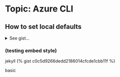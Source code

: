 # Topic: Azure CLI

## How to set local defaults
<details>
<summary>See gist... 
</summary>
<script src="https://gist.github.com/lindacmsheard/c0c5d9266dedd2186014cfcde1cbb11f.js"></script>
</details>

### (testing embed style)

jekyll
{% gist c0c5d9266dedd2186014cfcde1cbb11f %}

basic
<script src="https://gist.github.com/lindacmsheard/c0c5d9266dedd2186014cfcde1cbb11f.js"></script>